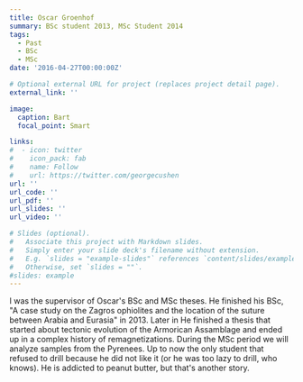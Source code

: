 ```yaml
---
title: Oscar Groenhof
summary: BSc student 2013, MSc Student 2014
tags:
  - Past
  - BSc
  - MSc
date: '2016-04-27T00:00:00Z'

# Optional external URL for project (replaces project detail page).
external_link: ''

image:
  caption: Bart
  focal_point: Smart

links:
#  - icon: twitter
#    icon_pack: fab
#    name: Follow
#    url: https://twitter.com/georgecushen
url: ''
url_code: ''
url_pdf: ''
url_slides: ''
url_video: ''

# Slides (optional).
#   Associate this project with Markdown slides.
#   Simply enter your slide deck's filename without extension.
#   E.g. `slides = "example-slides"` references `content/slides/example-slides.md`.
#   Otherwise, set `slides = ""`.
#slides: example
---
```

I was the supervisor of Oscar's BSc and MSc theses. He finished his BSc, "A case study on the Zagros ophiolites and the location of the suture between Arabia and Eurasia" in 2013. Later in He finished a thesis that started about tectonic evolution of the Armorican Assamblage and ended up in a complex history of remagnetizations. During the MSc period we will analyze samples from the Pyrenees.
Up to now the only student that refused to drill because he did not like it (or he was too lazy to drill, who knows).
He is addicted to peanut butter, but that's another story.